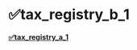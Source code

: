 # ✅tax_registry_b_1

[**✅tax_registry_a_1**](%E2%9C%85tax_registry_a_1%20043150e49523408a868460e7545e6ea2.md)